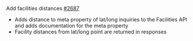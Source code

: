 Add facilities distances [#2687](https://github.com/department-of-veterans-affairs/vets-api/pull/2687)
- Adds distance to meta property of lat/long inquiries to the Facilities API and adds documentation for the meta property
- Facility distances from lat/long point are returned in responses
